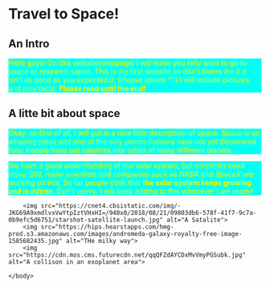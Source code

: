 <!DOCTYPE html>
<html>
    <head>
        <meta charset="utf-8">
        <title>Project: Travel webpage</title>
    </head>
    <body>
    <style>
        p {
        background-color: rgb(0, 255, 242);
        color: rgb(255, 242, 0);
        }
    </style>
        <h1>Travel to Space!</h1>
        <h2>An Intro</h2>
        <p>Hello guys! On this website(webpage) I will make you relly want to go to space or research sapce. This is my first website so don't blame me if it isn't as good as you expected it. (Please ignore "<!DOCTYPE html>".) I will include <em>pictures</em> and jucy facts. <strong>Please read until the end!</strong></p>
        <h2>A litte bit about space</h2>
        <p>Okay, so first of all, I will put in a nice little description of space. Space is an amazing place and one of the only places humans have not yet discovered fully. People have put satellites into orbits of many different planets. </p>
        <p>We have a good understanding of our solar system, but scientists need more. Still, many scientists and companies such as <em>NASA</em> and <em>SpaceX</em> are working on this. So far people think that <strong>the solar system keeps growing and is  <em>infinte</em>.</strong> Don't worry, I will keep adding to this whenever I am ready!</p>
        
        <img src="https://cnet4.cbsistatic.com/img/-JKG69A9xmdlvxVwYtpIztVHxHI=/940x0/2018/08/21/09803db6-578f-41f7-9c7a-0b9efc5d6751/starshot-satellite-launch.jpg" alt="A Satalite">
        <img src="https://hips.hearstapps.com/hmg-prod.s3.amazonaws.com/images/andromeda-galaxy-royalty-free-image-1585682435.jpg" alt="THe milky way">
        <img src="https://cdn.mos.cms.futurecdn.net/qqQFZdAYCDxMvVmyPGSubk.jpg" alt="A collison in an exoplanet area">
        
    </body>
</html>
